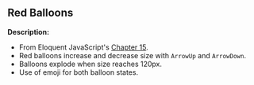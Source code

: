 ## Red Balloons

**Description:**
- From Eloquent JavaScript's [Chapter 15](http://eloquentjavascript.net/15_event.html).
- Red balloons increase and decrease size with `ArrowUp` and `ArrowDown`.
- Balloons explode when size reaches 120px.
- Use of emoji for both balloon states.